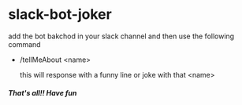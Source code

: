 # slack-bot-joker

add the bot bakchod in your slack channel and then use the following command
* /tellMeAbout \<name\>

  this will response with a funny line or joke with that \<name\>

##### That's all!! Have fun
